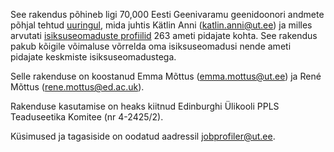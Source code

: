 See rakendus põhineb ligi 70,000 Eesti Geenivaramu geenidoonori andmete põhjal tehtud <a href="https://osf.io/preprints/psyarxiv/ajvg2" target="_blank">uuringul</a>, mida juhtis Kätlin Anni (katlin.anni@ut.ee) ja milles arvutati <a href="https://apps.psych.ut.ee/JobProfiles/" target ="_blank">isiksuseomaduste profiilid</a> 263 ameti pidajate kohta. See rakendus pakub kõigile võimaluse võrrelda oma isiksuseomadusi nende ameti pidajate keskmiste isiksuseomadustega.

Selle rakenduse on koostanud Emma Mõttus (emma.mottus@ut.ee) ja René Mõttus (rene.mottus@ed.ac.uk).

Rakenduse kasutamise on heaks kiitnud Edinburghi Ülikooli PPLS Teaduseetika Komitee (nr 4-2425/2).

Küsimused ja tagasiside on oodatud aadressil jobprofiler@ut.ee.

